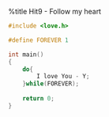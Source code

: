 %title Hit9 - Follow my heart
```c
#include <love.h>

#define FOREVER 1

int main()
{
	do{
		I love You - Y;
	}while(FOREVER);
	
	return 0;
}
```
